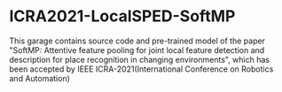 # ICRA2021-LocalSPED-SoftMP
This garage contains source code and pre-trained model of the paper 
"SoftMP: Attentive feature pooling for joint local feature detection and description for place recognition in changing environments", 
which has been accepted by IEEE ICRA-2021(International Conference on Robotics and Automation) 

